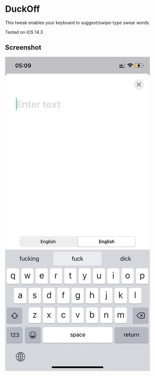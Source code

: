 # DuckOff
This tweak enables your keyboard to suggest/swipe-type swear words

Tested on iOS 14.3
## Screenshot
![Screenshot](assets/photo_2024-05-26_05-14-29.jpg)